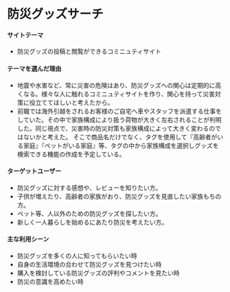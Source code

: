 # 防災グッズサーチ

#### サイトテーマ
* 防災グッズの投稿と閲覧ができるコミニュティサイト


#### テーマを選んだ理由
* 地震や水害など、常に災害の危険はあり、防災グッズへの関心は定期的に高くなる。様々な人に触れるコミニュティサイトを作り、関心を持って災害対策に役立ててほしいと考えたから。
* 前職では海外引越をされるお客様のご自宅へ車やスタッフを派遣する仕事をしていた。その中で家族構成により扱う荷物が大きく左右されることが判明した。同じ視点で、災害時の防災対策も家族構成によって大きく変わるのではないかと考えた。
  そこで商品名だけでなく、タグを使用して『高齢者がいる家庭』『ペットがいる家庭』等、タグの中から家族構成を選択しグッズを検索できる機能の作成を予定している。

#### ターゲットユーザー
* 防災グッズに対する感想や、レビューを知りたい方。
* 子供が増えたり、高齢者の家族がおり、防災グッズを見直したい家族もちの方。
* ペット等、人以外のための防災グッズを探したい方。
* 新しく一人暮らしを始めるにあたり防災を考えたい方。

#### 主な利用シーン
* 防災グッズを多くの人に知ってもらいたい時
* 自身の生活環境の合わせて防災グッズを見つけたい時
* 購入を検討している防災グッズの評判やコメントを見たい時
* 防災の意識を高めたい時